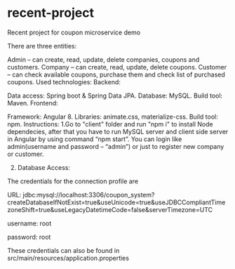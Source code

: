 # recent-project
Recent project for coupon microservice demo

There are three entities:

Admin – can create, read, update, delete companies, coupons and customers.
Company – can create, read, update, delete coupons.
Customer – can check available coupons, purchase them and check list of purchased coupons.
Used technologies:
Backend:

Data access: Spring boot & Spring Data JPA.
Database: MySQL.
Build tool: Maven.
Frontend:

Framework: Angular 8.
Libraries: animate.css, materialize-css.
Build tool: npm.
Instructions:
1.Go to "client" folder and run "npm i" to install Node dependecies, after that you have to run MySQL server and client side server in Angular by using command “npm start”. 
You can login like admin(username and password – “admin”) or just to register new company or customer.

2. Database Access:

The credentials for the connection profile are

URL: jdbc:mysql://localhost:3306/coupon_system?createDatabaseIfNotExist=true&useUnicode=true&useJDBCCompliantTimezoneShift=true&useLegacyDatetimeCode=false&serverTimezone=UTC

username: root

password: root

These credentials can also be found in src/main/resources/application.properties

